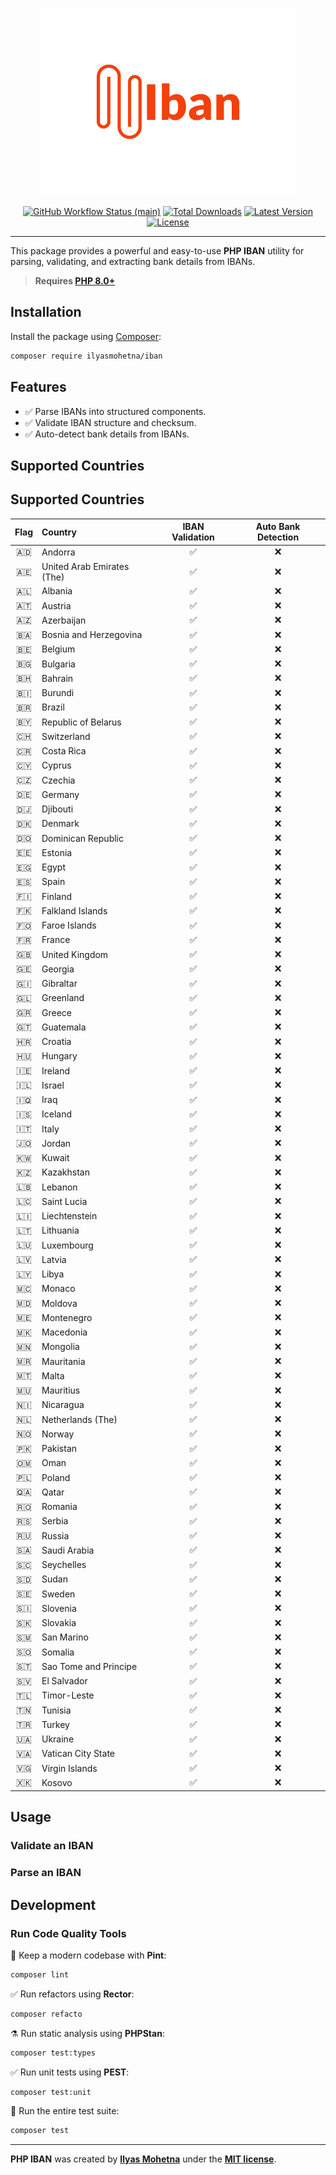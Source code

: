<p align="center">
    <img src="https://raw.githubusercontent.com/ilyasmohetna/iban/main/docs/logo.svg" height="300" alt="PHP IBAN">
    <p align="center">
        <a href="https://github.com/ilyasmohetna/iban/actions"><img alt="GitHub Workflow Status (main)" src="https://github.com/ilyasmohetna/iban/actions/workflows/tests.yml/badge.svg"></a>
        <a href="https://packagist.org/packages/ilyasmohetna/iban"><img alt="Total Downloads" src="https://img.shields.io/packagist/dt/ilyasmohetna/iban"></a>
        <a href="https://packagist.org/packages/ilyasmohetna/iban"><img alt="Latest Version" src="https://img.shields.io/packagist/v/ilyasmohetna/iban"></a>
        <a href="https://packagist.org/packages/ilyasmohetna/iban"><img alt="License" src="https://img.shields.io/packagist/l/ilyasmohetna/iban"></a>
    </p>
</p>

---

This package provides a powerful and easy-to-use **PHP IBAN** utility for parsing, validating, and extracting bank details from IBANs.

> **Requires [PHP 8.0+](https://php.net/releases/)**

## Installation

Install the package using [Composer](https://getcomposer.org):

```bash
composer require ilyasmohetna/iban
```

## Features

-   ✅ Parse IBANs into structured components.
-   ✅ Validate IBAN structure and checksum.
-   ✅ Auto-detect bank details from IBANs.

## Supported Countries

## Supported Countries

| Flag | Country                    | IBAN Validation | Auto Bank Detection |
| :--: | :------------------------- | :-------------: | :-----------------: |
|  🇦🇩  | Andorra                    |       ✅        |         ❌          |
|  🇦🇪  | United Arab Emirates (The) |       ✅        |         ❌          |
|  🇦🇱  | Albania                    |       ✅        |         ❌          |
|  🇦🇹  | Austria                    |       ✅        |         ❌          |
|  🇦🇿  | Azerbaijan                 |       ✅        |         ❌          |
|  🇧🇦  | Bosnia and Herzegovina     |       ✅        |         ❌          |
|  🇧🇪  | Belgium                    |       ✅        |         ❌          |
|  🇧🇬  | Bulgaria                   |       ✅        |         ❌          |
|  🇧🇭  | Bahrain                    |       ✅        |         ❌          |
|  🇧🇮  | Burundi                    |       ✅        |         ❌          |
|  🇧🇷  | Brazil                     |       ✅        |         ❌          |
|  🇧🇾  | Republic of Belarus        |       ✅        |         ❌          |
|  🇨🇭  | Switzerland                |       ✅        |         ❌          |
|  🇨🇷  | Costa Rica                 |       ✅        |         ❌          |
|  🇨🇾  | Cyprus                     |       ✅        |         ❌          |
|  🇨🇿  | Czechia                    |       ✅        |         ❌          |
|  🇩🇪  | Germany                    |       ✅        |         ❌          |
|  🇩🇯  | Djibouti                   |       ✅        |         ❌          |
|  🇩🇰  | Denmark                    |       ✅        |         ❌          |
|  🇩🇴  | Dominican Republic         |       ✅        |         ❌          |
|  🇪🇪  | Estonia                    |       ✅        |         ❌          |
|  🇪🇬  | Egypt                      |       ✅        |         ❌          |
|  🇪🇸  | Spain                      |       ✅        |         ❌          |
|  🇫🇮  | Finland                    |       ✅        |         ❌          |
|  🇫🇰  | Falkland Islands           |       ✅        |         ❌          |
|  🇫🇴  | Faroe Islands              |       ✅        |         ❌          |
|  🇫🇷  | France                     |       ✅        |         ❌          |
|  🇬🇧  | United Kingdom             |       ✅        |         ❌          |
|  🇬🇪  | Georgia                    |       ✅        |         ❌          |
|  🇬🇮  | Gibraltar                  |       ✅        |         ❌          |
|  🇬🇱  | Greenland                  |       ✅        |         ❌          |
|  🇬🇷  | Greece                     |       ✅        |         ❌          |
|  🇬🇹  | Guatemala                  |       ✅        |         ❌          |
|  🇭🇷  | Croatia                    |       ✅        |         ❌          |
|  🇭🇺  | Hungary                    |       ✅        |         ❌          |
|  🇮🇪  | Ireland                    |       ✅        |         ❌          |
|  🇮🇱  | Israel                     |       ✅        |         ❌          |
|  🇮🇶  | Iraq                       |       ✅        |         ❌          |
|  🇮🇸  | Iceland                    |       ✅        |         ❌          |
|  🇮🇹  | Italy                      |       ✅        |         ❌          |
|  🇯🇴  | Jordan                     |       ✅        |         ❌          |
|  🇰🇼  | Kuwait                     |       ✅        |         ❌          |
|  🇰🇿  | Kazakhstan                 |       ✅        |         ❌          |
|  🇱🇧  | Lebanon                    |       ✅        |         ❌          |
|  🇱🇨  | Saint Lucia                |       ✅        |         ❌          |
|  🇱🇮  | Liechtenstein              |       ✅        |         ❌          |
|  🇱🇹  | Lithuania                  |       ✅        |         ❌          |
|  🇱🇺  | Luxembourg                 |       ✅        |         ❌          |
|  🇱🇻  | Latvia                     |       ✅        |         ❌          |
|  🇱🇾  | Libya                      |       ✅        |         ❌          |
|  🇲🇨  | Monaco                     |       ✅        |         ❌          |
|  🇲🇩  | Moldova                    |       ✅        |         ❌          |
|  🇲🇪  | Montenegro                 |       ✅        |         ❌          |
|  🇲🇰  | Macedonia                  |       ✅        |         ❌          |
|  🇲🇳  | Mongolia                   |       ✅        |         ❌          |
|  🇲🇷  | Mauritania                 |       ✅        |         ❌          |
|  🇲🇹  | Malta                      |       ✅        |         ❌          |
|  🇲🇺  | Mauritius                  |       ✅        |         ❌          |
|  🇳🇮  | Nicaragua                  |       ✅        |         ❌          |
|  🇳🇱  | Netherlands (The)          |       ✅        |         ❌          |
|  🇳🇴  | Norway                     |       ✅        |         ❌          |
|  🇵🇰  | Pakistan                   |       ✅        |         ❌          |
|  🇴🇲  | Oman                       |       ✅        |         ❌          |
|  🇵🇱  | Poland                     |       ✅        |         ❌          |
|  🇶🇦  | Qatar                      |       ✅        |         ❌          |
|  🇷🇴  | Romania                    |       ✅        |         ❌          |
|  🇷🇸  | Serbia                     |       ✅        |         ❌          |
|  🇷🇺  | Russia                     |       ✅        |         ❌          |
|  🇸🇦  | Saudi Arabia               |       ✅        |         ❌          |
|  🇸🇨  | Seychelles                 |       ✅        |         ❌          |
|  🇸🇩  | Sudan                      |       ✅        |         ❌          |
|  🇸🇪  | Sweden                     |       ✅        |         ❌          |
|  🇸🇮  | Slovenia                   |       ✅        |         ❌          |
|  🇸🇰  | Slovakia                   |       ✅        |         ❌          |
|  🇸🇲  | San Marino                 |       ✅        |         ❌          |
|  🇸🇴  | Somalia                    |       ✅        |         ❌          |
|  🇸🇹  | Sao Tome and Principe      |       ✅        |         ❌          |
|  🇸🇻  | El Salvador                |       ✅        |         ❌          |
|  🇹🇱  | Timor-Leste                |       ✅        |         ❌          |
|  🇹🇳  | Tunisia                    |       ✅        |         ❌          |
|  🇹🇷  | Turkey                     |       ✅        |         ❌          |
|  🇺🇦  | Ukraine                    |       ✅        |         ❌          |
|  🇻🇦  | Vatican City State         |       ✅        |         ❌          |
|  🇻🇬  | Virgin Islands             |       ✅        |         ❌          |
|  🇽🇰  | Kosovo                     |       ✅        |         ❌          |

## Usage

### Validate an IBAN

### Parse an IBAN

## Development

### Run Code Quality Tools

🧹 Keep a modern codebase with **Pint**:

```bash
composer lint
```

✅ Run refactors using **Rector**:

```bash
composer refacto
```

⚗️ Run static analysis using **PHPStan**:

```bash
composer test:types
```

✅ Run unit tests using **PEST**:

```bash
composer test:unit
```

🚀 Run the entire test suite:

```bash
composer test
```

---

**PHP IBAN** was created by **[Ilyas Mohetna](https://github.com/ilyasmohetna)** under the **[MIT license](https://opensource.org/licenses/MIT)**.
